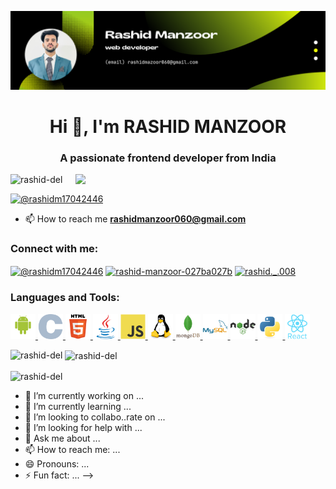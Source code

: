 ![My Project Banner](https://github.com/rashid-del/rashid-del/blob/main/Black%20Yellow%20Modern%20Programmer%20LinkedIn%20Banner.png)

<h1 align="center">Hi 👋, I'm RASHID MANZOOR</h1>
<h3 align="center">A passionate frontend developer from India</h3>
<img src="https://media0.giphy.com/media/2IudUHdI075HL02Pkk/giphy.gif" align="right" width="400" />

<p align="left"> <img src="https://komarev.com/ghpvc/?username=rashid-del&label=Profile%20views&color=0e75b6&style=flat" alt="rashid-del" /> </p>

<p align="left"> <a href="https://twitter.com/@rashidm17042446" target="blank"><img src="https://img.shields.io/twitter/follow/@rashidm17042446?logo=twitter&style=for-the-badge" alt="@rashidm17042446" /></a> </p>

- 📫 How to reach me **rashidmanzoor060@gmail.com**

<h3 align="left">Connect with me:</h3>
<p align="left">
<a href="https://twitter.com/@rashidm17042446" target="blank"><img align="center" src="https://raw.githubusercontent.com/rahuldkjain/github-profile-readme-generator/master/src/images/icons/Social/twitter.svg" alt="@rashidm17042446" height="30" width="40" /></a>
<a href="https://linkedin.com/in/rashid-manzoor-027ba027b" target="blank"><img align="center" src="https://raw.githubusercontent.com/rahuldkjain/github-profile-readme-generator/master/src/images/icons/Social/linked-in-alt.svg" alt="rashid-manzoor-027ba027b" height="30" width="40" /></a>
<a href="https://instagram.com/rashid._.008" target="blank"><img align="center" src="https://raw.githubusercontent.com/rahuldkjain/github-profile-readme-generator/master/src/images/icons/Social/instagram.svg" alt="rashid._.008" height="30" width="40" /></a>
</p>

<h3 align="left">Languages and Tools:</h3>
<p align="left"> <a href="https://developer.android.com" target="_blank" rel="noreferrer"> <img src="https://raw.githubusercontent.com/devicons/devicon/master/icons/android/android-original-wordmark.svg" alt="android" width="40" height="40"/> </a> <a href="https://www.cprogramming.com/" target="_blank" rel="noreferrer"> <img src="https://raw.githubusercontent.com/devicons/devicon/master/icons/c/c-original.svg" alt="c" width="40" height="40"/> </a> <a href="https://www.w3.org/html/" target="_blank" rel="noreferrer"> <img src="https://raw.githubusercontent.com/devicons/devicon/master/icons/html5/html5-original-wordmark.svg" alt="html5" width="40" height="40"/> </a> <a href="https://www.java.com" target="_blank" rel="noreferrer"> <img src="https://raw.githubusercontent.com/devicons/devicon/master/icons/java/java-original.svg" alt="java" width="40" height="40"/> </a> <a href="https://developer.mozilla.org/en-US/docs/Web/JavaScript" target="_blank" rel="noreferrer"> <img src="https://raw.githubusercontent.com/devicons/devicon/master/icons/javascript/javascript-original.svg" alt="javascript" width="40" height="40"/> </a> <a href="https://www.linux.org/" target="_blank" rel="noreferrer"> <img src="https://raw.githubusercontent.com/devicons/devicon/master/icons/linux/linux-original.svg" alt="linux" width="40" height="40"/> </a> <a href="https://www.mongodb.com/" target="_blank" rel="noreferrer"> <img src="https://raw.githubusercontent.com/devicons/devicon/master/icons/mongodb/mongodb-original-wordmark.svg" alt="mongodb" width="40" height="40"/> </a> <a href="https://www.mysql.com/" target="_blank" rel="noreferrer"> <img src="https://raw.githubusercontent.com/devicons/devicon/master/icons/mysql/mysql-original-wordmark.svg" alt="mysql" width="40" height="40"/> </a> <a href="https://nodejs.org" target="_blank" rel="noreferrer"> <img src="https://raw.githubusercontent.com/devicons/devicon/master/icons/nodejs/nodejs-original-wordmark.svg" alt="nodejs" width="40" height="40"/> </a> <a href="https://www.python.org" target="_blank" rel="noreferrer"> <img src="https://raw.githubusercontent.com/devicons/devicon/master/icons/python/python-original.svg" alt="python" width="40" height="40"/> </a> <a href="https://reactjs.org/" target="_blank" rel="noreferrer"> <img src="https://raw.githubusercontent.com/devicons/devicon/master/icons/react/react-original-wordmark.svg" alt="react" width="40" height="40"/> </a> </p>

<p><img align="left" src="https://github-readme-stats.vercel.app/api/top-langs?username=rashid-del&show_icons=true&locale=en&layout=compact" alt="rashid-del" /></p>

<p>&nbsp;<img align="center" src="https://github-readme-stats.vercel.app/api?username=rashid-del&show_icons=true&locale=en" alt="rashid-del" /></p>

<p><img align="center" src="https://github-readme-streak-stats.herokuapp.com/?user=rashid-del&" alt="rashid-del" /></p>

- 🔭 I’m currently working on ...
- 🌱 I’m currently learning ...
- 👯 I’m looking to collabo..rate on ...
- 🤔 I’m looking for help with ...
- 💬 Ask me about ...
- 📫 How to reach me: ...
- 😄 Pronouns: ...
- ⚡ Fun fact: ...
-->

